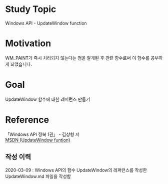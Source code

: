 # Study Topic
  
Windows API - UpdateWindow function  
  
# Motivation
  
WM_PAINT가 즉시 처리되지 않는다는 점을 알게된 후 관련 함수로써 이 함수를 공부하게 되었습니다.  
  
# Goal
  
UpdateWindow 함수에 대한 레퍼런스 만들기  
  
# Reference
  
「Windows API 정복 1권」 - 김상형 저  
<a href = "https://docs.microsoft.com/en-us/windows/win32/api/winuser/nf-winuser-updatewindow">
MSDN (UpdateWindow funtion)
</a>  
  
## 작성 이력
  
2020-03-09 : Windows API의 함수 UpdateWindow의 레퍼런스를 작성한 UpdateWindow.md 파일을 작성함
